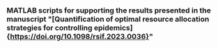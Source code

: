 ### MATLAB scripts for supporting the results presented in the manuscript "[Quantification of optimal resource allocation strategies for controlling epidemics]{https://doi.org/10.1098/rsif.2023.0036}"

